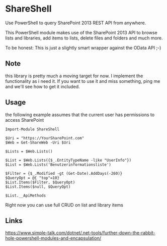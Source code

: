 ShareShell
==========

Use PowerShell to query SharePoint 2013 REST API from anywhere.

This PowerShell module makes use of the SharePoint 2013 API to browse lists and libraries, 
add items to lists, delete files and folders and much more.

To be honest: This is just a slightly smart wrapper against the OData API ;-)

Note
----
this library is pretty much a moving target for now. I implement the functionality as i need it.
If you want to use it and miss something, ping me and we'll see how to get it included.

Usage
-----
the following example assumes that the current user has permissions to access SharePoint

```
Import-Module ShareShell

$Uri = "https://YourSharePoint.com"
$Web = Get-ShareWeb -Uri $Uri

$Lists = $Web.Lists()

$List = $Web.Lists({$_.EntityTypeName -like "UserInfo"})
$List = $Web.Lists('Benutzerinformationsliste')

$Filter = {$_.Modified -gt (Get-Date).AddDays(-260)}
$QueryOpt = @{ "top"=10}
$List.Items($Filter, $QueryOpt)
$List.Items($null, $QueryOpt)

$List.__ApiMethods
```

Right now you can use full CRUD on list and library items

Links
-----
https://www.simple-talk.com/dotnet/.net-tools/further-down-the-rabbit-hole-powershell-modules-and-encapsulation/ 


